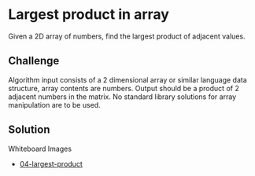 # Largest product in array
Given a 2D array of numbers, find the largest product of adjacent values.

## Challenge
Algorithm input consists of a 2 dimensional array or similar language data structure, array contents are numbers.
Output should be a product of 2 adjacent numbers in the matrix.
No standard library solutions for array manipulation are to be used.

## Solution
Whiteboard Images
- [04-largest-product](../../assets/04-largest-product.jpg)
